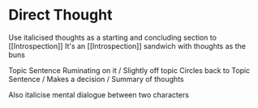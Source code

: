 # Direct Thought
Use italicised thoughts as a starting and concluding section to [[Introspection]]
It's an [[Introspection]] sandwich with thoughts as the buns

Topic Sentence
Ruminating on it / Slightly off topic
Circles back to Topic Sentence / Makes a decision / Summary of thoughts

Also italicise mental dialogue between two characters